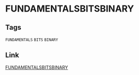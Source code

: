 # FUNDAMENTALSBITSBINARY

## Tags

`FUNDAMENTALS` `BITS` `BINARY`

## Link

[FUNDAMENTALSBITSBINARY](https://www.codewars.com/kata/5959ec605595565f5c00002b)